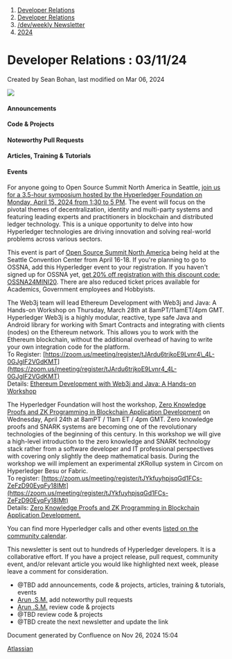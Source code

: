 1. [Developer Relations](index.html)
2. [Developer Relations](Developer-Relations_17170434.html)
3. [/dev/weekly Newsletter](17170445.html)
4. [2024](2024_17172152.html)

# Developer Relations : 03/11/24

Created by Sean Bohan, last modified on Mar 06, 2024

![](attachments/17170434/17171308.png?height=169)

#### Announcements

#### Code &amp; Projects

#### Noteworthy Pull Requests

#### Articles, Training &amp; Tutorials

#### Events

For anyone going to Open Source Summit North America in Seattle, [join us for a 3.5-hour symposium hosted by the Hyperledger Foundation on Monday, April 15, 2024 from 1:30 to 5 PM](https://www.meetup.com/hyperledger-seattle-chapter/events/299516315/). The event will focus on the pivotal themes of decentralization, identity and multi-party systems and featuring leading experts and practitioners in blockchain and distributed ledger technology. This is a unique opportunity to delve into how Hyperledger technologies are driving innovation and solving real-world problems across various sectors.

This event is part of [Open Source Summit North America](https://events.linuxfoundation.org/open-source-summit-north-america/register/) being held at the Seattle Convention Center from April 16-18. If you're planning to go to OSSNA, add this Hyperledger event to your registration. If you haven't signed up for OSSNA yet, [get 20% off registration with this discount code: OSSNA24MINI20](https://events.linuxfoundation.org/open-source-summit-north-america/register/). There are also reduced ticket prices available for Academics, Government employees and Hobbyists.

The Web3j team will lead Ethereum Development with Web3j and Java: A Hands-on Workshop on Thursday, March 28th at 8amPT/11amET/4pm GMT. Hyperledger Web3j is a highly modular, reactive, type safe Java and Android library for working with Smart Contracts and integrating with clients (nodes) on the Ethereum network. This allows you to work with the Ethereum blockchain, without the additional overhead of having to write your own integration code for the platform.  
To Register: [https://zoom.us/meeting/register/tJArdu6trjkoE9Lvnr4\_4L-0GJgIF2VGdKMT](https://zoom.us/meeting/register/tJArdu6trjkoE9Lvnr4_4L-0GJgIF2VGdKMT)  
Details: [Ethereum Development with Web3j and Java: A Hands-on Workshop](https://lf-hyperledger.atlassian.net/wiki/spaces/events/pages/21790917/Ethereum+Development+with+Web3j+and+Java+A+Hands-on+Workshop)

The Hyperledger Foundation will host the workshop, [Zero Knowledge Proofs and ZK Programming in Blockchain Application Development](https://lf-hyperledger.atlassian.net/wiki/spaces/events/pages/21794262/Zero+Knowledge+Proofs+and+ZK+Programming+in+Blockchain+Application+Development.) on Wednesday, April 24th at 8amPT / 11am ET / 4pm GMT. Zero knowledge proofs and SNARK systems are becoming one of the revolutionary technologies of the beginning of this century. In this workshop we will give a high-level introduction to the zero knowledge and SNARK technology stack rather from a software developer and IT professional perspectives with covering only slightly the deep mathematical basis. During the workshop we will implement an experimental zKRollup system in Circom on Hyperledger Besu or Fabric.  
To register: [https://zoom.us/meeting/register/tJYkfuyhpjsqGd1FCs-ZeFzD90EyqFy18IMt](https://zoom.us/meeting/register/tJYkfuyhpjsqGd1FCs-ZeFzD90EyqFy18IMt)  
Details: [Zero Knowledge Proofs and ZK Programming in Blockchain Application Development.](https://lf-hyperledger.atlassian.net/wiki/spaces/events/pages/21794262/Zero+Knowledge+Proofs+and+ZK+Programming+in+Blockchain+Application+Development.) 

You can find more Hyperledger calls and other events [listed on the community calendar](https://lf-hyperledger.atlassian.net/wiki/display/HYP/Calendar+of+Public+Meetings).

This newsletter is sent out to hundreds of Hyperledger developers. It is a collaborative effort. If you have a project release, pull request, community event, and/or relevant article you would like highlighted next week, please leave a comment for consideration.

- @TBD add announcements, code &amp; projects, articles, training &amp; tutorials, events
- [Arun .S.M.](https://lf-hyperledger.atlassian.net/wiki/people/621a0e5097d313006ba7386a?ref=confluence) add noteworthy pull requests
- [Arun .S.M.](https://lf-hyperledger.atlassian.net/wiki/people/621a0e5097d313006ba7386a?ref=confluence) review code &amp; projects
- @TBD review code &amp; projects
- @TBD create the next newsletter and update the link

Document generated by Confluence on Nov 26, 2024 15:04

[Atlassian](http://www.atlassian.com/)
